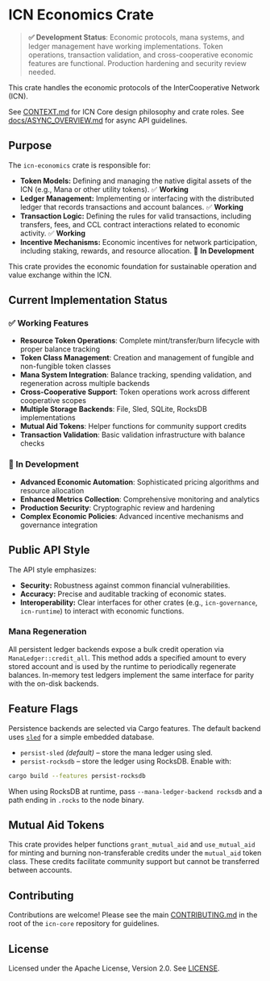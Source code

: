 # ICN Economics Crate

> **✅ Development Status**: Economic protocols, mana systems, and ledger management have working implementations. Token operations, transaction validation, and cross-cooperative economic features are functional. Production hardening and security review needed.

This crate handles the economic protocols of the InterCooperative Network (ICN).

See [CONTEXT.md](../../CONTEXT.md) for ICN Core design philosophy and crate roles.
See [docs/ASYNC_OVERVIEW.md](../../docs/ASYNC_OVERVIEW.md) for async API guidelines.

## Purpose

The `icn-economics` crate is responsible for:

*   **Token Models:** Defining and managing the native digital assets of the ICN (e.g., Mana or other utility tokens). ✅ **Working**
*   **Ledger Management:** Implementing or interfacing with the distributed ledger that records transactions and account balances. ✅ **Working**
*   **Transaction Logic:** Defining the rules for valid transactions, including transfers, fees, and CCL contract interactions related to economic activity. ✅ **Working**
*   **Incentive Mechanisms:** Economic incentives for network participation, including staking, rewards, and resource allocation. 🔨 **In Development**

This crate provides the economic foundation for sustainable operation and value exchange within the ICN.

## Current Implementation Status

### ✅ Working Features
- **Resource Token Operations**: Complete mint/transfer/burn lifecycle with proper balance tracking
- **Token Class Management**: Creation and management of fungible and non-fungible token classes
- **Mana System Integration**: Balance tracking, spending validation, and regeneration across multiple backends
- **Cross-Cooperative Support**: Token operations work across different cooperative scopes
- **Multiple Storage Backends**: File, Sled, SQLite, RocksDB implementations
- **Mutual Aid Tokens**: Helper functions for community support credits
- **Transaction Validation**: Basic validation infrastructure with balance checks

### 🔨 In Development
- **Advanced Economic Automation**: Sophisticated pricing algorithms and resource allocation
- **Enhanced Metrics Collection**: Comprehensive monitoring and analytics
- **Production Security**: Cryptographic review and hardening
- **Complex Economic Policies**: Advanced incentive mechanisms and governance integration

## Public API Style

The API style emphasizes:

*   **Security:** Robustness against common financial vulnerabilities.
*   **Accuracy:** Precise and auditable tracking of economic states.
*   **Interoperability:** Clear interfaces for other crates (e.g., `icn-governance`, `icn-runtime`) to interact with economic functions.

### Mana Regeneration

All persistent ledger backends expose a bulk credit operation via
`ManaLedger::credit_all`. This method adds a specified amount to every stored
account and is used by the runtime to periodically regenerate balances. In-memory
test ledgers implement the same interface for parity with the on-disk backends.

## Feature Flags

Persistence backends are selected via Cargo features. The default backend uses
[`sled`](https://crates.io/crates/sled) for a simple embedded database.

- `persist-sled` *(default)* – store the mana ledger using sled.
- `persist-rocksdb` – store the ledger using RocksDB. Enable with:

```bash
cargo build --features persist-rocksdb
```

When using RocksDB at runtime, pass `--mana-ledger-backend rocksdb` and a path
ending in `.rocks` to the node binary.

## Mutual Aid Tokens

This crate provides helper functions `grant_mutual_aid` and `use_mutual_aid` for
minting and burning non-transferable credits under the `mutual_aid` token class.
These credits facilitate community support but cannot be transferred between
accounts.

## Contributing

Contributions are welcome! Please see the main [CONTRIBUTING.md](../../CONTRIBUTING.md) in the root of the `icn-core` repository for guidelines.

## License

Licensed under the Apache License, Version 2.0. See [LICENSE](../../LICENSE). 
